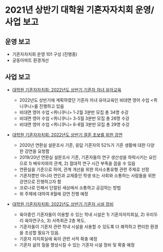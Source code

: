 2021년 상반기 대학원 기혼자자치회 운영/사업 보고
===

## 운영 보고
- 기혼자자치회 운영 101 구성 (진행중)
- 궁동아파트 환경개선

## 사업 보고
- [대학원 기혼자자치회: 2022년도 상반기 기혼자 자녀 유아교육](대학원-기혼자자치회-2022년도-상반기-기혼자-자녀-유아교육-사업보고서.md)
    - 2022년도 상반기에 계획하였던 기혼자 자녀 유아교육인 비대면 영어 수업 <퀴니쿠니>를 진행하고 있음
    - 비대면 영어 수업 <퀴니쿠니> 1-2월 3분반 모집 총 34명 수강
    - 비대면 영어 수업 <퀴니쿠니> 3-5월 3분반 모집 총 26명 수강
    - 비대면 영어 수업 <퀴니쿠니> 6-8월 3분반 모집 총 29명 수강

- [대학원 기혼자자치회: 2022년도 상반기 결혼 초보를 위한 강연](대학원-기혼자자치회-2022년도-상반기-결혼-초보를-위한-강연-사업보고서.md)
    - 2020년 연환실 설문조사 기준, 응답 기혼자의 52%가 기혼 생활에 대한 다양한 강연을 요청함
    - 2019/20년 연환실 설문조사 기준, 기혼자들의 연구 생산성을 하락시키는 요인으로 1) 배우자와의 관계, 2) 절대적 연구 시간 부족을 꼽을 수 있음
    - 연환실을 기준으로 하여, 관계 개선을 위한 의사소통유형 관련 주제로 선정
    - 기혼자뿐만 아니라 연인과 교제중인 학생 또는 사회와 소통하는 사람들을 위한 강연으로 진행하고자 함
    - 코로나로 인해서 단절된 세상에서 소통하고 공감하는 방법
    - 위 주제에 대하여 8월에 강연 진행 예정

- [대학원 기혼자자치회: 2022년도 상반기 기혼자 시설 정비](대학원-기혼자자치회-2022년도-상반기-기혼자-시설-정비-사업보고서.md)
    - 육아중인 기혼자들이 이용할 수 있는 학내 시설은 1) 기혼자자치회실, 2) 우리두리 육아연구소, 3) 서측회관 2층 복도.
    - 기혼자들이 기혼자 관련 학내 시설을 사용할 수 있도록 더 쾌적하고 편리한 환경을 조성할 필요가 있음.
    - 기혼자 자치회실에 육아 관련 서적 확충 예정
    - 기혼자 삶의 질을 향상시킬 수 있는 기혼자 시설 정비 및 확충 예정
